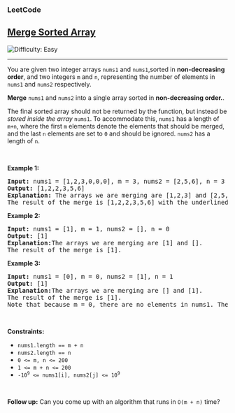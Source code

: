 <body>
    <h3>LeetCode</h3>
    <h2><a href="https://leetcode.com/problems/merge-sorted-array/description/">Merge Sorted Array</a></h2> 
    <img src='https://img.shields.io/badge/DIFFICULTY-EASY-green' alt='Difficulty: Easy' /><hr>
    <p>You are given two integer arrays <code>nums1</code> and <code>nums1</code>,sorted in <strong>non-decreasing order</strong>, and two integers <code>m</code> and <code>n</code>, representing the number of elements in <code>nums1</code> and <code>nums2</code> respectively.</p>
    <p><strong>Merge</strong> <code>nums1</code> and <code>nums2</code> into a single array sorted in <strong>non-decreasing order.</strong>.</p>
    <p>The final sorted array should not be returned by the function, but instead be <em>stored inside the array</em> <code>nums1</code>. To accommodate this, <code>nums1</code> has a length of <code>m+n</code>, where the first <code>m</code> elements denote the elements that should be merged, and the last <code>n</code> elements are set to <code>0</code> and should be ignored. <code>nums2</code> has a length of <code>n</code>.</p>

<p>&nbsp;</p>
<p><strong class="example">Example 1:</strong></p>
<pre>
<strong>Input:</strong> nums1 = [1,2,3,0,0,0], m = 3, nums2 = [2,5,6], n = 3
<strong>Output:</strong> [1,2,2,3,5,6]
<strong>Explanation:</strong> The arrays we are merging are [1,2,3] and [2,5,6].
The result of the merge is [1,2,2,3,5,6] with the underlined elements coming from nums1.
</pre>

<p><strong class="example">Example 2:</strong></p>
<pre>
<strong>Input:</strong> nums1 = [1], m = 1, nums2 = [], n = 0
<strong>Output:</strong> [1]
<strong>Explanation:</strong>The arrays we are merging are [1] and [].
The result of the merge is [1].
</pre>


<p><strong class="example">Example 3:</strong></p>
<pre>
<strong>Input:</strong> nums1 = [0], m = 0, nums2 = [1], n = 1
<strong>Output:</strong> [1]
<strong>Explanation:</strong>The arrays we are merging are [] and [1].
The result of the merge is [1].
Note that because m = 0, there are no elements in nums1. The 0 is only there to ensure the merge result can fit in nums1.
</pre>

<p>&nbsp;</p>
<p><strong class="Constraints">Constraints:</strong></p>
<ul>
    <li><code>nums1.length == m + n</code></li>
    <li><code>nums2.length == n</code></li>
    <li><code>0 <= m, n <= 200</code></li>
    <li><code>1 <= m + n <= 200</code></li>
    <li><code>-10<sup>9</sup> <= nums1[i], nums2[j] <= 10<sup>9</sup></code></li>
</ul>

<p>&nbsp;</p>
<p><strong>Follow up:</strong> Can you come up with an algorithm that runs in <code>O(m + n)</code> time?</p>
</body>
